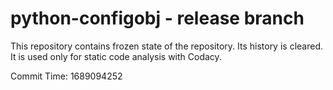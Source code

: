 # python-configobj - release branch

This repository contains frozen state of the repository.
Its history is cleared. It is used only for static code
analysis with Codacy.

Commit Time: 1689094252